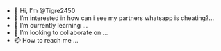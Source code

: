 - 👋 Hi, I’m @Tigre2450
- 👀 I’m interested in how can i see my partners whatsapp is cheating?...
- 🌱 I’m currently learning ...
- 💞️ I’m looking to collaborate on ...
- 📫 How to reach me ...

<!---
Tigre2450/Tigre2450 is a ✨ special ✨ repository because its `README.md` (this file) appears on your GitHub profile.
You can click the Preview link to take a look at your changes.
--->
